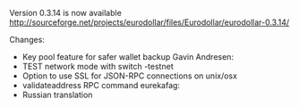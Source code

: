 Version 0.3.14 is now available
http://sourceforge.net/projects/eurodollar/files/Eurodollar/eurodollar-0.3.14/

Changes:
* Key pool feature for safer wallet backup
Gavin Andresen:
* TEST network mode with switch -testnet
* Option to use SSL for JSON-RPC connections on unix/osx
* validateaddress RPC command
eurekafag:
* Russian translation
